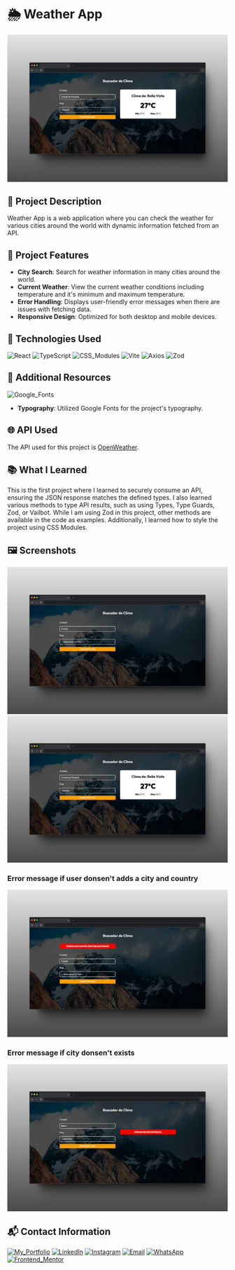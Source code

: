 # 🌦️ Weather App

![mockup-browser](public/image/mockup-browser.png)

## 📖 Project Description
Weather App is a web application where you can check the weather for various cities around the world with dynamic information fetched from an API.

## 🎨 Project Features
- **City Search**: Search for weather information in many cities around the world.
- **Current Weather**: View the current weather conditions including temperature and it's minimum and maximum temperature.
- **Error Handling**: Displays user-friendly error messages when there are issues with fetching data.
- **Responsive Design**: Optimized for both desktop and mobile devices.

## 🚀 Technologies Used
![React](https://img.shields.io/badge/React-20232A?style=for-the-badge&logo=react&logoColor=61DAFB) 
![TypeScript](https://img.shields.io/badge/TypeScript-007ACC?style=for-the-badge&logo=typescript&logoColor=white)
![CSS_Modules](https://img.shields.io/badge/CSS%20Modules-000?style=for-the-badge&logo=cssmodules&logoColor=white)
![Vite](https://img.shields.io/badge/Vite-646CFF?style=for-the-badge&logo=vite&logoColor=FFD62E)
![Axios](https://img.shields.io/badge/axios-671ddf?&style=for-the-badge&logo=axios&logoColor=white)
![Zod](https://img.shields.io/badge/Zod-000000?style=for-the-badge&logo=zod&logoColor=3068B7)

## 📄 Additional Resources

![Google_Fonts](https://img.shields.io/badge/Google%20Fonts-4285F4?style=for-the-badge&logo=googlefonts&logoColor=white)

- **Typography**: Utilized Google Fonts for the project's typography.

## 🌐 API Used
The API used for this project is [OpenWeather](https://openweathermap.org/).

## 📚 What I Learned
This is the first project where I learned to securely consume an API, ensuring the JSON response matches the defined types. I also learned various methods to type API results, such as using Types, Type Guards, Zod, or Vailbot. While I am using Zod in this project, other methods are available in the code as examples. Additionally, I learned how to style the project using CSS Modules.

## 🖼️ Screenshots

![mockup-browser-2](public/image/mockup-browser-2.png)
![mockup-browser](public/image/mockup-browser.png)

### Error message if user donsen't adds a city and country
![mockup-browser-3](public/image/mockup-browser-3.png)

### Error message if city donsen't exists
![mockup-browser-4](public/image/mockup-browser-4.png)

## 📬 Contact Information

[![My_Portfolio](https://img.shields.io/badge/my_portfolio-000?style=for-the-badge&logo=ko-fi&logoColor=white)](https://aimarbusta.dev/)
[![LinkedIn](https://img.shields.io/badge/linkedin-0A66C2?style=for-the-badge&logo=linkedin&logoColor=white)](https://www.linkedin.com/in/aimarbustamante/)
[![Instagram](https://img.shields.io/badge/Instagram-E4405F?style=for-the-badge&logo=instagram&logoColor=white)](https://www.instagram.com/aimarbusta.dev/) 
[![Email](https://img.shields.io/badge/Microsoft_Outlook-0078D4?style=for-the-badge&logo=microsoft-outlook&logoColor=white)](mailto:aimarbustamante379@hotmail.com) 
[![WhatsApp](https://img.shields.io/badge/WhatsApp-25D366?style=for-the-badge&logo=whatsapp&logoColor=white)](https://wa.me/65167602) 
[![Frontend_Mentor](https://img.shields.io/badge/Frontend_Mentor-3F54A3?style=for-the-badge&logo=frontendmentor&logoColor=white)](https://www.frontendmentor.io/profile/AimarBustamante) 